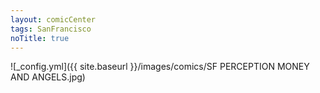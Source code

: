 ```yaml
---
layout: comicCenter
tags: SanFrancisco
noTitle: true
---
```


![_config.yml]({{ site.baseurl }}/images/comics/SF PERCEPTION MONEY AND ANGELS.jpg)

